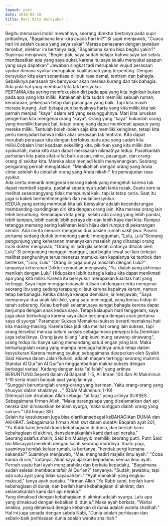 ```yaml
---
layout: post
date: 2010-08-18
title: Mari Kita Bersyukur !
---
```


Begitu memasuki mobil mewahnya, seorang direktur bertanya pada supir pribadinya, "Bagaimana kira-kira cuaca hari ini?" Si supir menjawab, "Cuaca hari ini adalah cuaca yang saya sukai" Merasa penasaran dengan jawaban tersebut, direktur ini bertanya lagi, "Bagaimana kamu bisa begitu yakin?" Supirnya menjawab, "Begini pak, saya sudah belajar bahwa saya tak selalu mendapatkan apa yang saya sukai, karena itu saya selalu menyukai apapun yang saya dapatkan" Jawaban singkat tadi merupakan wujud perasaan syukur dimana syukur merupakan kualitashati yang terpenting. Dengan bersyukur kita akan senantiasa diliputi rasa damai, tentram dan bahagia. Sebaliknya perasaan tak bersyukur akan merasa kurang dan tak bahagia. Ada pula hal yang membuat kita tak bersyukur. <br>
PERTAMA,kita sering memfokuskan diri pada apa yang kita inginkan bukan pada apa yang kita miliki. Katakanlah kita sudah memiliki sebuah rumah, kendaraan, pekerjaan tetap dan pasangan yang baik. Tapi kita masih merasa kurang. Jadi betapa pun banyaknya harta yang kita miliki,kita tak pernah menjadi "kaya" dalam arti yang sesungguhnya. Mari kita luruskan pengertian kita mengenai orang "kaya". Orang yang "kaya" bukanlah orang yang memiliki banyak hal, tetapi orang yang dapat menikmati apapun yang mereka miliki. Tentulah boleh-boleh saja kita memiliki keinginan, tetapi kita perlu menyadari bahwa inilah akar perasaan tak tentram. Kita dapat merubah perasaan kita dengan berfokus pada apa yang sudah kita miliki.Cobalah lihat keadaan sekeliling kita, pikirkan yang kita miliki dan syukurilah, maka kita akan dapat merasakan nikmatnya hidup. Pusatkanlah perhatian kita pada sifat-sifat baik atasan, mitra, pasangan, dan orang-orang di sekitar kita. Mereka akan menjadi lebih menyenangkan. Seorang pengarang pernah mengatakan, "Menikahlah dengan orang yang Anda cintai setelah itu cintailah orang yang Anda nikahi!" Ini perwujudan rasa syukur. <br>
Ada cerita menarik mengenai seorang kakek yang mengeluh karena tak dapat membeli sepatu, padahal sepatunya sudah lama rusak. Suatu sore ia melihat seseorangyang tidak mempunyai kaki, tapi ia tetap ceria. Saat itu juga si kakek berhentimengeluh dan mulai bersyukur. <br>
KEDUA,yang sering membuat kita tak bersyukur adalah kecenderungan membanding-bandingkan diri kita dengan orang lain. Kita merasa orang lain lebih beruntung. Kemanapun kita pergi, selalu ada orang yang lebih pandai, lebih tampan, lebih cantik,lebih peraya diri dan lebih kaya dari kita. Rumput tetangga memang sering kelihatan lebih hijau dari rumput di pekarangan sendiri. Ada cerita menarik mengenai dua pasien rumah sakit jiwa. Pasein pertama sedang duduk termenung sambil mengguman, "Lulu, Lulu"Seorang pengunjung yang keheranan menanyakan masalah yang dihadapi orang ini.Si dokter menjawab, "Orang ini jadi gila setelah cintanya ditolak oleh Lulu" Si pengunjung manggut-manggut, tapi begitu lewat sel lain terkejut melihat penghuninya terus menerus memukulkan kepalanya ke tembok dan berteriak, "Lulu, Lulu" "Orang ini juga punya masalah dengan Lulu?" tanyanya keheranan.Dokter kemudian menjawab, "Ya, dialah yang akhirnya menikah dengan Lulu" Hidupakan lebih bahagia kalau kita dapat menikmati apa yang kita miliki. Karena itu bersyukur merupakan kualitas hati yang tertinggi. Saya ingin menggarisbawahi tulisan ini dengan cerita mengenai seorang ibu yang sedang terapung di laut karena kapalnya karam, namun tetap berbahagia. Ketika ditanya kenapa demikian, ia menjawab, "Saya mempunyai dua anak laki-laki, yang satu meninggal, yang kedua hidup di tanah seberang. Kalau berhasil selamat,saya sangat bahagia karena dapat berjumpa dengan anak kedua saya. Tetapi kalaupun mati tenggelam, saya juga akan berbahagia karena saya akan berjumpa dengan anak pertama saya di syurga" Parameter Sukses Memaknai sukses berarti memaknai hati kita masing-masing. Karena bisa jadi kita melihat orang lain sukses, tapi orang tersebut merasa belum sukses sebagaimana persepsi kita.Demikian juga sebaliknya. Orang jawa bilang "urip kuwi mung sawang-sinawang", orang hidup itu hanya saling memandang satud engan yang lain. Maka berbahagialah orang yang mampu menjaga hatinya untuk tetap dalam kesyukuran.Karena memang syukur, sebagaimana dipaparkan oleh Syaikh Said Hawwa dalam Jalan Ruhani, adalah maqam tertinggi seorang mukmin. <br>
Standar Al Qur"an Al Qur"an mnggambarkan makna sukses dengan berbagai variasi. Kadang dengan kata "al falah" yang artinya BERUNTUNG.Seperti dalam Al Baqarah 1-5, Ali Imran 104 dan Al Mukminun 1-10 serta masih banyak ayat yang lainnya. <br>
"Sungguh beruntunglah orang-orang yang beriman. Yaitu orang-orang yang khusyuk dalam shalatnya. .." (QSAl Mukminun: 1-10) <br>
Ditempat lain dikatakan Allah sebagai "al faaz" yang artinya SUKSES. Sebagaimana firman Allah, "Maka barangsiapa yang diselamatkan dari api neraka dan dimasukkan ke alam syurga, maka sungguh dialah orang yang sukses." (Ali Imran: 85) <br>
Selain itu kesuksesan juga bisa diartikansebagai keBAHAGIAan DUNIA dan AKHIRAT. Sebagaimana firman Alah swt dalam suratAl Baqarah ayat 201, "Ya Rabb kami,berilah kami kebahagiaan di dunia, dan berilah kami kebahagiaan di akhirat, danselamatkanlah kami dari api neraka." <br>
Seorang salafus shalih, Said bin Musayyib memiliki seorang putri. Putri Said bin Musayyid menikah dengan salah seorang muridnya. Suatu pagi, suaminya hendak keluar rumah, ia bertanya, "hendak pergi kemana kakanda?" Suaminya menjawab, "Mau menghadiri majelis ilmu ayah." "Coba kanda di sini," katanya. Akan saya ajarkan kepadamu semua ilmu ayah. Pernah suatu hari ayah menziarahiku dan berkata kepadaku, "Bagaimana sudah selesai membaca tafsir Al Qur'an?" tanyanya. "Sudah, jawabku, tapi ada satu ayat yang tidak sayapahami." "Ayat manakah yang engkau maksud," tanya ayah padaku. "Firman Allah "Ya Rabb kami, berilah kami kebahagiaan di dunia, dan berilah kami kebahagiaan di akhirat, dan selamatkanlah kami dari api neraka." <br>
Yang dimaksud dengan kebahagiaan di akhirat adalah syurga. Lalu apa yang dimaksud dengan kebaikan di dunia." Maka ayah berkata, "Wahai anakku, yang dimaksud dengan kebaikan di dunia adalah wanita shalihah." Hal ini juga senada dengan sabda Nabi, "Dunia adalah perhiasan dan sebaik-baik perhiasaan dunia adalah wanita shalihah."

